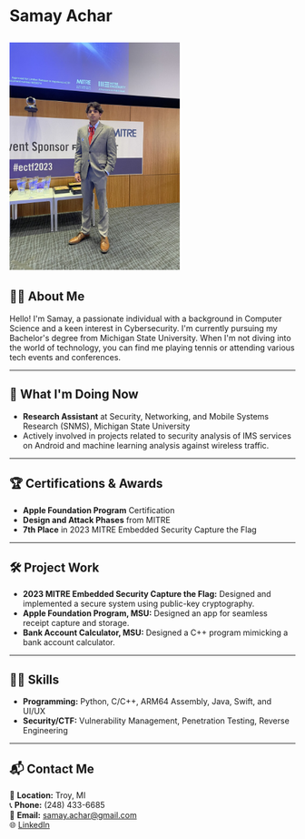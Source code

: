 # Samay Achar

<img src="https://github.com/Samay2524/SamayAchar/blob/9d7aac7bacace1652094470e59e2f4c29eb0b012/1689477293733.jpeg" alt="Samay Achar's Image" width="300">  <!-- Change 400 to desired width -->
---

## 🙋‍♂️ About Me

Hello! I'm Samay, a passionate individual with a background in Computer Science and a keen interest in Cybersecurity. I'm currently pursuing my Bachelor's degree from Michigan State University. When I'm not diving into the world of technology, you can find me playing tennis or attending various tech events and conferences.

---

## 🚀 What I'm Doing Now

- **Research Assistant** at Security, Networking, and Mobile Systems Research (SNMS), Michigan State University
- Actively involved in projects related to security analysis of IMS services on Android and machine learning analysis against wireless traffic.

---

## 🏆 Certifications & Awards

- **Apple Foundation Program** Certification
- **Design and Attack Phases** from MITRE
- **7th Place** in 2023 MITRE Embedded Security Capture the Flag

---

## 🛠 Project Work

- **2023 MITRE Embedded Security Capture the Flag:** Designed and implemented a secure system using public-key cryptography.
- **Apple Foundation Program, MSU:** Designed an app for seamless receipt capture and storage.
- **Bank Account Calculator, MSU:** Designed a C++ program mimicking a bank account calculator.

---

## 👨‍💻 Skills

- **Programming:** Python, C/C++, ARM64 Assembly, Java, Swift, and UI/UX
- **Security/CTF:** Vulnerability Management, Penetration Testing, Reverse Engineering

---

## 📬 Contact Me

📍 **Location:** Troy, MI  
📞 **Phone:** (248) 433-6685  
📧 **Email:** [samay.achar@gmail.com](mailto:samay.achar@gmail.com)  
🌐 [LinkedIn](https://www.linkedin.com/in/samay-achar-081962238)
